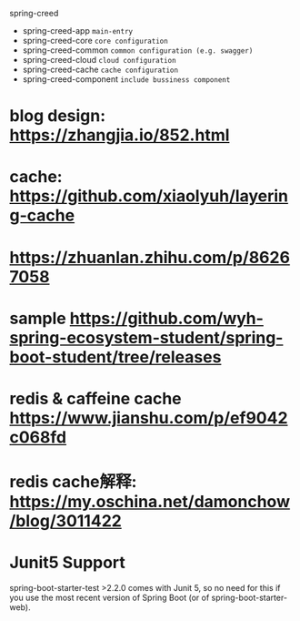 spring-creed
- spring-creed-app `main-entry`
- spring-creed-core `core configuration`
- spring-creed-common `common configuration (e.g. swagger)`
- spring-creed-cloud `cloud configuration`
- spring-creed-cache `cache configuration`
- spring-creed-component `include bussiness component`


# blog design: https://zhangjia.io/852.html
# cache: https://github.com/xiaolyuh/layering-cache

# https://zhuanlan.zhihu.com/p/86267058

# sample https://github.com/wyh-spring-ecosystem-student/spring-boot-student/tree/releases
# redis & caffeine cache https://www.jianshu.com/p/ef9042c068fd

# redis cache解释: https://my.oschina.net/damonchow/blog/3011422



# Junit5 Support
spring-boot-starter-test >2.2.0 comes with Junit 5, so no need for this if you use the most recent version of Spring Boot (or of spring-boot-starter-web).
